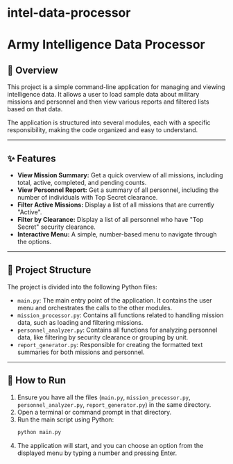 ﻿# intel-data-processor

# Army Intelligence Data Processor

## 📝 Overview

This project is a simple command-line application for managing and viewing intelligence data. It allows a user to load sample data about military missions and personnel and then view various reports and filtered lists based on that data.

The application is structured into several modules, each with a specific responsibility, making the code organized and easy to understand.

---

## ✨ Features

* **View Mission Summary:** Get a quick overview of all missions, including total, active, completed, and pending counts.
* **View Personnel Report:** Get a summary of all personnel, including the number of individuals with Top Secret clearance.
* **Filter Active Missions:** Display a list of all missions that are currently "Active".
* **Filter by Clearance:** Display a list of all personnel who have "Top Secret" security clearance.
* **Interactive Menu:** A simple, number-based menu to navigate through the options.

---

## 📂 Project Structure

The project is divided into the following Python files:

* `main.py`: The main entry point of the application. It contains the user menu and orchestrates the calls to the other modules.
* `mission_processor.py`: Contains all functions related to handling mission data, such as loading and filtering missions.
* `personnel_analyzer.py`: Contains all functions for analyzing personnel data, like filtering by security clearance or grouping by unit.
* `report_generator.py`: Responsible for creating the formatted text summaries for both missions and personnel.

---

## 🚀 How to Run

1.  Ensure you have all the files (`main.py`, `mission_processor.py`, `personnel_analyzer.py`, `report_generator.py`) in the same directory.
2.  Open a terminal or command prompt in that directory.
3.  Run the main script using Python:
    ```sh
    python main.py
    ```
4.  The application will start, and you can choose an option from the displayed menu by typing a number and pressing Enter.

